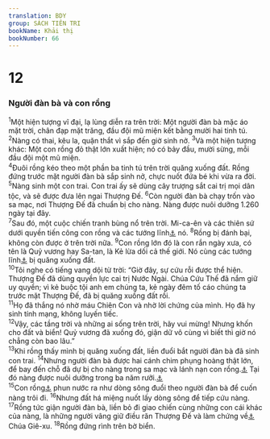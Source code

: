 ```yaml
---
translation: BDY
group: SÁCH TIÊN TRI
bookName: Khải thị 
bookNumber: 66
---
```


<div class="title"><h1>12</h1><h3>Người đàn bà và con rồng</h3></div>
<span class="verse kh_12_1"><sup>1</sup>Một hiện tượng vĩ đại, lạ lùng diễn ra trên trời: Một người đàn bà mặc áo mặt trời, chân đạp mặt trăng, đầu đội mũ miện kết bằng mười hai tinh tú. </span>
<span class="verse kh_12_2"><sup>2</sup>Nàng có thai, kêu la, quặn thắt vì sắp đến giờ sinh nở. </span>
<span class="verse kh_12_3"><sup>3</sup>Và một hiện tượng khác: Một con rồng đỏ thật lớn xuất hiện; nó có bảy đầu, mười sừng, mỗi đầu đội một mũ miện.<br/></span>
<span class="verse kh_12_4"><sup>4</sup>Đuôi rồng kéo theo một phần ba tinh tú trên trời quăng xuống đất. Rồng đứng trước mặt người đàn bà sắp sinh nở, chực nuốt đứa bé khi vừa ra đời. </span>
<span class="verse kh_12_5"><sup>5</sup>Nàng sinh một con trai. Con trai ấy sẽ dùng cây trượng sắt cai trị mọi dân tộc, và sẽ được đưa lên ngai Thượng Đế. </span>
<span class="verse kh_12_6"><sup>6</sup>Còn người đàn bà chạy trốn vào sa mạc, nơi Thượng Đế đã chuẩn bị cho nàng. Nàng được nuôi dưỡng 1.260 ngày tại đây.<br/></span>
<span class="verse kh_12_7"><sup>7</sup>Sau đó, một cuộc chiến tranh bùng nổ trên trời. Mi-ca-ên và các thiên sứ dưới quyền tiến công con rồng và các tướng lĩnh<a href="#" data-toggle="tooltip" data-placement="bottom" title="Nt sứ giả">⚓</a> nó. </span>
<span class="verse kh_12_8"><sup>8</sup>Rồng bị đánh bại, không còn được ở trên trời nữa. </span>
<span class="verse kh_12_9"><sup>9</sup>Con rồng lớn đó là con rắn ngày xưa, có tên là Quỷ vương hay Sa-tan, là Kẻ lừa dối cả thế giới. Nó cùng các tướng lĩnh<a href="#" data-toggle="tooltip" data-placement="bottom" title="Nt sứ giả">⚓</a> bị quăng xuống đất.<br/></span>
<span class="verse kh_12_10"><sup>10</sup>Tôi nghe có tiếng vang dội từ trời: “Giờ đây, sự cứu rỗi được thể hiện. Thượng Đế đã dùng quyền lực cai trị Nước Ngài. Chúa Cứu Thế đã nắm giữ uy quyền; vì kẻ buộc tội anh em chúng ta, kẻ ngày đêm tố cáo chúng ta trước mặt Thượng Đế, đã bị quăng xuống đất rồi.<br/></span>
<span class="verse kh_12_11"><sup>11</sup>Họ đã thắng nó nhờ máu Chiên Con và nhờ lời chứng của mình. Họ đã hy sinh tính mạng, không luyến tiếc.<br/></span>
<span class="verse kh_12_12"><sup>12</sup>Vậy, các tầng trời và những ai sống trên trời, hãy vui mừng! Nhưng khốn cho đất và biển! Quỷ vương đã xuống đó, giận dữ vô cùng vì biết thì giờ nó chẳng còn bao lâu.”<br/></span>
<span class="verse kh_12_13"><sup>13</sup>Khi rồng thấy mình bị quăng xuống đất, liền đuổi bắt người đàn bà đã sinh con trai. </span>
<span class="verse kh_12_14"><sup>14</sup>Nhưng người đàn bà được hai cánh chim phụng hoàng thật lớn, để bay đến chỗ đã dự bị cho nàng trong sa mạc và lánh nạn con rồng.<a href="#" data-toggle="tooltip" data-placement="bottom" title="Nt con rắn">⚓</a> Tại đó nàng được nuôi dưỡng trong ba năm rưỡi.<a href="#" data-toggle="tooltip" data-placement="bottom" title="Nt một kỳ, những kỳ và nửa kỳ">⚓</a><br/></span>
<span class="verse kh_12_15"><sup>15</sup>Con rồng<a href="#" data-toggle="tooltip" data-placement="bottom" title="Nt con rắn">⚓</a> phun nước ra như dòng sông đuổi theo người đàn bà để cuốn nàng trôi đi. </span>
<span class="verse kh_12_16"><sup>16</sup>Nhưng đất há miệng nuốt lấy dòng sông để tiếp cứu nàng. </span>
<span class="verse kh_12_17"><sup>17</sup>Rồng tức giận người đàn bà, liền bỏ đi giao chiến cùng những con cái khác của nàng, là những người vâng giữ điều răn Thượng Đế và làm chứng về<a href="#" data-toggle="tooltip" data-placement="bottom" title="Nt giữ lời chứng">⚓</a> Chúa Giê-xu. </span>
<span class="verse kh_12_18"><sup>18</sup>Rồng đứng rình trên bờ biển.</span>
